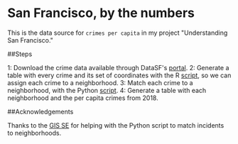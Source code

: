 # San Francisco, by the numbers

This is the data source for `crimes per capita` in my project "Understanding San Francisco."

##Steps

1: Download the crime data available through DataSF's [portal](https://data.sfgov.org/Public-Safety/Police-Department-Incident-Reports-Historical-2003/tmnf-yvry/data).
2: Generate a table with every crime and its set of coordinates with the R [script](/CrimesPerCapita.R), so we can assign each crime to a neighborhood. 
3: Match each crime to a neighborhood, with the Python [script](/incidentPlusNeighborhood.py).
4: Generate a table with each neighborhood and the per capita crimes from 2018. 


##Acknowledgements

Thanks to the [GIS SE](https://gis.stackexchange.com/questions/250172/finding-out-if-coordinate-is-within-shapefile-shp-using-pyshp/250195) for helping with the Python script to match incidents to neighborhoods. 
